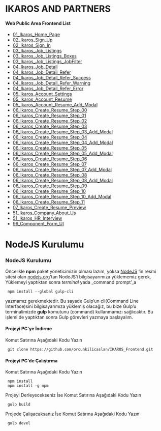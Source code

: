 # IKAROS AND PARTNERS

#### Web Public Area Frontend List
 - [01_Ikaros_Home_Page](https://orcunkilicaslan.github.io/IKAROS_Frontend/01_Ikaros_Home_Page.html)
 - [02_Ikaros_Sign_Up](https://orcunkilicaslan.github.io/IKAROS_Frontend/02_Ikaros_Sign_Up.html)
 - [02_Ikaros_Sign_In](https://orcunkilicaslan.github.io/IKAROS_Frontend/02_Ikaros_Sign_In.html)
 - [03_Ikaros_Job_Listings](https://orcunkilicaslan.github.io/IKAROS_Frontend/03_Ikaros_Job_Listings.html)
 - [03_Ikaros_Job_Listings_Boxes](https://orcunkilicaslan.github.io/IKAROS_Frontend/03_Ikaros_Job_Listings_Boxes.html)
 - [03_Ikaros_Job_Listings_JobFilter](https://orcunkilicaslan.github.io/IKAROS_Frontend/03_Ikaros_Job_Listings_JobFilter.html)
 - [04_Ikaros_Job_Detail](https://orcunkilicaslan.github.io/IKAROS_Frontend/04_Ikaros_Job_Detail.html)
 - [04_Ikaros_Job_Detail_Refer](https://orcunkilicaslan.github.io/IKAROS_Frontend/04_Ikaros_Job_Detail_Refer.html)
 - [04_Ikaros_Job_Detail_Refer_Success](https://orcunkilicaslan.github.io/IKAROS_Frontend/04_Ikaros_Job_Detail_Refer_Success.html)
 - [04_Ikaros_Job_Detail_Refer_Warning](https://orcunkilicaslan.github.io/IKAROS_Frontend/04_Ikaros_Job_Detail_Refer_Warning.html)
 - [04_Ikaros_Job_Detail_Refer_Error](https://orcunkilicaslan.github.io/IKAROS_Frontend/04_Ikaros_Job_Detail_Refer_Error.html)
 - [05_Ikaros_Account_Settings](https://orcunkilicaslan.github.io/IKAROS_Frontend/05_Ikaros_Account_Settings.html)
 - [05_Ikaros_Account_Resume](https://orcunkilicaslan.github.io/IKAROS_Frontend/05_Ikaros_Account_Resume.html)
 - [05_Ikaros_Account_Resume_Add_Modal](https://orcunkilicaslan.github.io/IKAROS_Frontend/05_Ikaros_Account_Resume_Add_Modal.html)
 - [06_Ikaros_Create_Resume_Step_00](https://orcunkilicaslan.github.io/IKAROS_Frontend/06_Ikaros_Create_Resume_Step_00.html)
 - [06_Ikaros_Create_Resume_Step_01](https://orcunkilicaslan.github.io/IKAROS_Frontend/06_Ikaros_Create_Resume_Step_01.html)
 - [06_Ikaros_Create_Resume_Step_02](https://orcunkilicaslan.github.io/IKAROS_Frontend/06_Ikaros_Create_Resume_Step_02.html)
 - [06_Ikaros_Create_Resume_Step_03](https://orcunkilicaslan.github.io/IKAROS_Frontend/06_Ikaros_Create_Resume_Step_03.html)
 - [06_Ikaros_Create_Resume_Step_03_Add_Modal](https://orcunkilicaslan.github.io/IKAROS_Frontend/06_Ikaros_Create_Resume_Step_03_Add_Modal.html)
 - [06_Ikaros_Create_Resume_Step_04](https://orcunkilicaslan.github.io/IKAROS_Frontend/06_Ikaros_Create_Resume_Step_04.html)
 - [06_Ikaros_Create_Resume_Step_04_Add_Modal](https://orcunkilicaslan.github.io/IKAROS_Frontend/06_Ikaros_Create_Resume_Step_04_Add_Modal.html)
 - [06_Ikaros_Create_Resume_Step_05](https://orcunkilicaslan.github.io/IKAROS_Frontend/06_Ikaros_Create_Resume_Step_05.html)
 - [06_Ikaros_Create_Resume_Step_05_Add_Modal](https://orcunkilicaslan.github.io/IKAROS_Frontend/06_Ikaros_Create_Resume_Step_05_Add_Modal.html)
 - [06_Ikaros_Create_Resume_Step_06](https://orcunkilicaslan.github.io/IKAROS_Frontend/06_Ikaros_Create_Resume_Step_06.html)
 - [06_Ikaros_Create_Resume_Step_07](https://orcunkilicaslan.github.io/IKAROS_Frontend/06_Ikaros_Create_Resume_Step_07.html)
 - [06_Ikaros_Create_Resume_Step_07_Add_Modal](https://orcunkilicaslan.github.io/IKAROS_Frontend/06_Ikaros_Create_Resume_Step_07_Add_Modal.html)
 - [06_Ikaros_Create_Resume_Step_08](https://orcunkilicaslan.github.io/IKAROS_Frontend/06_Ikaros_Create_Resume_Step_08.html)
 - [06_Ikaros_Create_Resume_Step_08_Add_Modal](https://orcunkilicaslan.github.io/IKAROS_Frontend/06_Ikaros_Create_Resume_Step_08_Add_Modal.html)
 - [06_Ikaros_Create_Resume_Step_09](https://orcunkilicaslan.github.io/IKAROS_Frontend/06_Ikaros_Create_Resume_Step_09.html)
 - [06_Ikaros_Create_Resume_Step_10](https://orcunkilicaslan.github.io/IKAROS_Frontend/06_Ikaros_Create_Resume_Step_10.html)
 - [06_Ikaros_Create_Resume_Step_10_Add_Modal](https://orcunkilicaslan.github.io/IKAROS_Frontend/06_Ikaros_Create_Resume_Step_10.html)
 - [06_Ikaros_Create_Resume_Step_11](https://orcunkilicaslan.github.io/IKAROS_Frontend/06_Ikaros_Create_Resume_Step_11.html)
 - [07_Ikaros_Create_Resume_Preview](https://orcunkilicaslan.github.io/IKAROS_Frontend/07_Ikaros_Create_Resume_Preview.html)
 - [51_Ikaros_Company_About_Us](https://orcunkilicaslan.github.io/IKAROS_Frontend/51_Ikaros_Company_About_Us.html)
 - [51_Ikaros_HR_Interview](https://orcunkilicaslan.github.io/IKAROS_Frontend/51_Ikaros_HR_Interview.html)
 - [99_Component_Form_UI](https://orcunkilicaslan.github.io/IKAROS_Frontend/99_Component_Form_UI.html)
   
   

# NodeJS Kurulumu
  
### NodeJS Kurulumu  
Öncelikle **npm** paket yöneticimizin olması lazım, yoksa [NodeJS](https://nodejs.org/) ‘in resmi sitesi olan [nodejs.org](https://nodejs.org/en/download/)’tan NodeJS’i bilgisayarımıza yüklememiz gerek.  Yüklemeyi yaptıktan sonra _terminal_ yada _command prompt’_a  
  
     npm install --global gulp-cli  

yazmamız gerekmektedir. Bu sayade Gulp’un cli(Command Line Interface)sini bilgisayarımıza yüklemiş olacağız, bu bize Gulp’u terminalimizde **gulp** komutunu (command) kullanmamızı sağlıcaktır. Bu işlemi de yaptıktan sonra Gulp görevleri yazmaya başlayalım.  
  
  
#### Projeyi PC'ye İndirme  
Komut Satırına Aşağıdaki Kodu Yazın  

     git clone https://github.com/orcunkilicaslan/IKAROS_Frontend.git  

#### Projeyi PC'de Çalıştırma  
Komut Satırına Aşağıdaki Kodu Yazın  

     npm install
     npm install -g npm  


Projeyi Derleyecekseniz İse Komut Satırına Aşağıdaki Kodu Yazın  

     gulp build

Projede Çalışacaksanız İse Komut Satırına Aşağıdaki Kodu Yazın  

     gulp devel  
